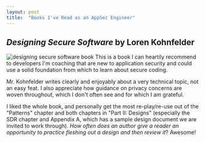 ```yaml
---
layout: post
title:  "Books I've Read as an AppSec Engineer"
---
```

## _Designing Secure Software_ by Loren Kohnfelder
![designing secure software book](https://nostarch.com/sites/default/files/styles/uc_product_full/public/Designing%20Secure%20Software_revised.png?)
This is a book I can heartily recommend to developers I'm coaching that are new to application security and could use a solid foundation from which to learn about secure coding.

Mr. Kohnfelder writes clearly and enjoyably about a very technical topic, not an easy feat. I also appreciate how guidance on privacy concerns are woven throughout, which I don't often see and for which I am grateful.

I liked the whole book, and personally get the most re-play/re-use out of the "Patterns" chapter and both chapters in "Part II: Designs" (especially the SDR chapter and Appendix A, which has a sample design document we are invited to work through). _How often does an author give a reader an opportunity to practice fleshing out a design and then review it_? Awesome!
